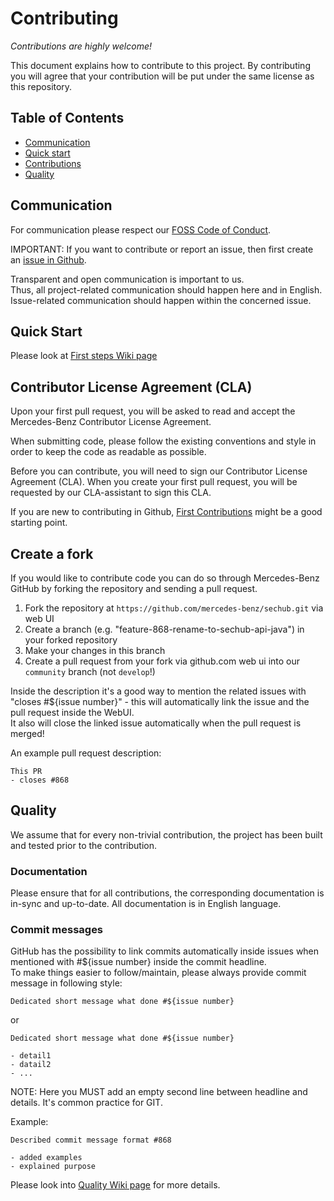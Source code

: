 <!-- SPDX-License-Identifier: MIT --->
# Contributing

_Contributions are highly welcome!_

This document explains how to contribute to this project.
By contributing you will agree that your contribution will be put under the same license as this repository.

## Table of Contents
- [Communication](#communication)
- [Quick start](#quick-start)
- [Contributions](#contributions)
- [Quality](#quality)

## Communication
For communication please respect our [FOSS Code of Conduct](https://github.com/mercedes-benz/foss/blob/master/CODE_OF_CONDUCT.md).

IMPORTANT: If you want to contribute or report an issue, then first create an [issue in Github](https://github.com/mercedes-benz/sechub/issues).

Transparent and open communication is important to us.<br>
Thus, all project-related communication should happen here and in English.<br>
Issue-related communication should happen within the concerned issue.

## Quick Start
Please look at [First steps Wiki page](https://github.com/mercedes-benz/sechub/wiki/First-steps)

## Contributor License Agreement (CLA)

Upon your first pull request, you will be asked to read and accept the Mercedes-Benz Contributor License Agreement.

When submitting code, please follow the existing conventions and style in order to keep the code as readable as possible.

Before you can contribute, you will need to sign our Contributor License Agreement (CLA). When you create your first pull request, you will be requested by our CLA-assistant to sign this CLA.

If you are new to contributing in Github, [First Contributions](https://github.com/firstcontributions/first-contributions) might be a good starting point.

## Create a fork
If you would like to contribute code you can do so through Mercedes-Benz GitHub by forking the repository and sending a pull request.

1. Fork the repository at `https://github.com/mercedes-benz/sechub.git` via web UI
2. Create a branch (e.g. "feature-868-rename-to-sechub-api-java") in your forked repository
3. Make your changes in this branch
4. Create a pull request from your fork via github.com web ui into our `community` branch (not `develop`!)

Inside the description it's a good way to mention the related issues with "closes #${issue number}" - this will automatically link the issue and the pull request inside the WebUI.<br>
It also will close the linked issue automatically when the pull request is merged!

An example pull request description:
```
This PR
- closes #868
```

## Quality
We assume that for every non-trivial contribution, the project has been built and tested prior to the contribution.

### Documentation
Please ensure that for all contributions, the corresponding documentation is in-sync and up-to-date. All documentation is in English language.

### Commit messages
GitHub has the possibility to link commits automatically inside issues when mentioned with #${issue number} inside the commit headline.<br>
To make things easier to follow/maintain, please always provide commit message in following style:

```
Dedicated short message what done #${issue number}
```
or
```
Dedicated short message what done #${issue number}

- detail1
- datail2
- ...
```
NOTE: Here you MUST add an empty second line between headline and details. It's common practice for GIT.

Example:
```
Described commit message format #868

- added examples
- explained purpose
```



Please look into [Quality Wiki page](https://github.com/mercedes-benz/sechub/wiki/Quality) for more details.
